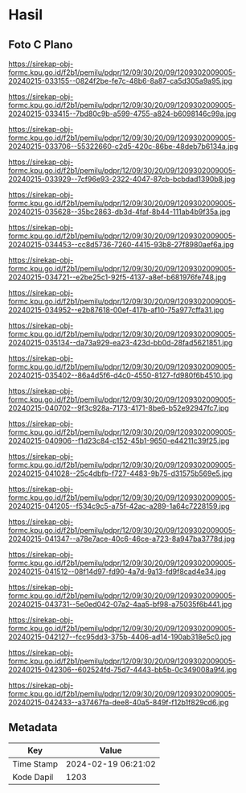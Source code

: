 # Hasil

## Foto C Plano

https://sirekap-obj-formc.kpu.go.id/f2b1/pemilu/pdpr/12/09/30/20/09/1209302009005-20240215-033155--0824f2be-fe7c-48b6-8a87-ca5d305a9a95.jpg

https://sirekap-obj-formc.kpu.go.id/f2b1/pemilu/pdpr/12/09/30/20/09/1209302009005-20240215-033415--7bd80c9b-a599-4755-a824-b6098146c99a.jpg

https://sirekap-obj-formc.kpu.go.id/f2b1/pemilu/pdpr/12/09/30/20/09/1209302009005-20240215-033706--55322660-c2d5-420c-86be-48deb7b6134a.jpg

https://sirekap-obj-formc.kpu.go.id/f2b1/pemilu/pdpr/12/09/30/20/09/1209302009005-20240215-033929--7cf96e93-2322-4047-87cb-bcbdad1390b8.jpg

https://sirekap-obj-formc.kpu.go.id/f2b1/pemilu/pdpr/12/09/30/20/09/1209302009005-20240215-035628--35bc2863-db3d-4faf-8b44-111ab4b9f35a.jpg

https://sirekap-obj-formc.kpu.go.id/f2b1/pemilu/pdpr/12/09/30/20/09/1209302009005-20240215-034453--cc8d5736-7260-4415-93b8-27f8980aef6a.jpg

https://sirekap-obj-formc.kpu.go.id/f2b1/pemilu/pdpr/12/09/30/20/09/1209302009005-20240215-034721--e2be25c1-92f5-4137-a8ef-b681976fe748.jpg

https://sirekap-obj-formc.kpu.go.id/f2b1/pemilu/pdpr/12/09/30/20/09/1209302009005-20240215-034952--e2b87618-00ef-417b-af10-75a977cffa31.jpg

https://sirekap-obj-formc.kpu.go.id/f2b1/pemilu/pdpr/12/09/30/20/09/1209302009005-20240215-035134--da73a929-ea23-423d-bb0d-28fad5621851.jpg

https://sirekap-obj-formc.kpu.go.id/f2b1/pemilu/pdpr/12/09/30/20/09/1209302009005-20240215-035402--86a4d5f6-d4c0-4550-8127-fd980f6b4510.jpg

https://sirekap-obj-formc.kpu.go.id/f2b1/pemilu/pdpr/12/09/30/20/09/1209302009005-20240215-040702--9f3c928a-7173-4171-8be6-b52e92947fc7.jpg

https://sirekap-obj-formc.kpu.go.id/f2b1/pemilu/pdpr/12/09/30/20/09/1209302009005-20240215-040906--f1d23c84-c152-45b1-9650-e44211c39f25.jpg

https://sirekap-obj-formc.kpu.go.id/f2b1/pemilu/pdpr/12/09/30/20/09/1209302009005-20240215-041028--25c4dbfb-f727-4483-9b75-d31575b569e5.jpg

https://sirekap-obj-formc.kpu.go.id/f2b1/pemilu/pdpr/12/09/30/20/09/1209302009005-20240215-041205--f534c9c5-a75f-42ac-a289-1a64c7228159.jpg

https://sirekap-obj-formc.kpu.go.id/f2b1/pemilu/pdpr/12/09/30/20/09/1209302009005-20240215-041347--a78e7ace-40c6-46ce-a723-8a947ba3778d.jpg

https://sirekap-obj-formc.kpu.go.id/f2b1/pemilu/pdpr/12/09/30/20/09/1209302009005-20240215-041512--08f14d97-fd90-4a7d-9a13-fd9f8cad4e34.jpg

https://sirekap-obj-formc.kpu.go.id/f2b1/pemilu/pdpr/12/09/30/20/09/1209302009005-20240215-043731--5e0ed042-07a2-4aa5-bf98-a75035f6b441.jpg

https://sirekap-obj-formc.kpu.go.id/f2b1/pemilu/pdpr/12/09/30/20/09/1209302009005-20240215-042127--fcc95dd3-375b-4406-ad14-190ab318e5c0.jpg

https://sirekap-obj-formc.kpu.go.id/f2b1/pemilu/pdpr/12/09/30/20/09/1209302009005-20240215-042306--602524fd-75d7-4443-bb5b-0c349008a9f4.jpg

https://sirekap-obj-formc.kpu.go.id/f2b1/pemilu/pdpr/12/09/30/20/09/1209302009005-20240215-042433--a37467fa-dee8-40a5-849f-f12b1f829cd6.jpg


## Metadata

| Key        | Value               |
| ---------- | ------------------- |
| Time Stamp | 2024-02-19 06:21:02 |
| Kode Dapil | 1203                |



